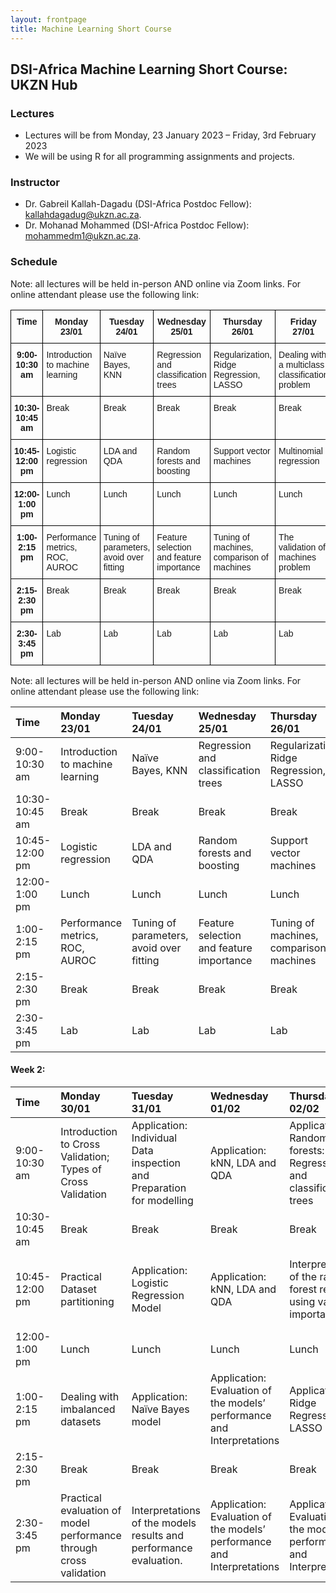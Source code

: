 ```yaml
---
layout: frontpage
title: Machine Learning Short Course
---
```


## DSI-Africa Machine Learning Short Course: UKZN Hub

### Lectures

* Lectures will be from Monday, 23 January 2023 – Friday, 3rd February 2023
* We will be using R for all programming assignments and projects. 

### Instructor
* Dr. Gabreil Kallah-Dagadu (DSI-Africa Postdoc Fellow): <a href="mailto:kallahdagadug@ukzn.ac.za">kallahdagadug@ukzn.ac.za</a>.<br>
* Dr. Mohanad Mohammed (DSI-Africa Postdoc Fellow): <a href="mailto:mohammedm1@ukzn.ac.za">mohammedm1@ukzn.ac.za</a>.<br>

### Schedule

Note: all lectures will be held in-person AND online via Zoom links. For online attendant please use the following link:


<style type="text/css">
.tg  {border-collapse:collapse;border-spacing:0;}
.tg td{border-color:black;border-style:solid;border-width:1px;font-family:Arial, sans-serif;font-size:14px;
  overflow:hidden;padding:10px 5px;word-break:normal;}
.tg th{border-color:black;border-style:solid;border-width:1px;font-family:Arial, sans-serif;font-size:14px;
  font-weight:normal;overflow:hidden;padding:10px 5px;word-break:normal;}
.tg .tg-amwm{font-weight:bold;text-align:center;vertical-align:top}
.tg .tg-0lax{text-align:left;vertical-align:top}
</style>
<table class="tg">
<thead>
  <tr>
    <th class="tg-amwm">Time</th>
    <th class="tg-amwm">Monday 23/01</th>
    <th class="tg-amwm">Tuesday 24/01</th>
    <th class="tg-amwm">Wednesday 25/01</th>
    <th class="tg-amwm">Thursday 26/01</th>
    <th class="tg-amwm">Friday 27/01</th>
  </tr>
</thead>
<tbody>
  <tr>
    <td class="tg-amwm">9:00-10:30 am</td>
    <td class="tg-0lax">Introduction to machine learning</td>
    <td class="tg-0lax">Naïve Bayes, KNN</td>
    <td class="tg-0lax">Regression and classification trees</td>
    <td class="tg-0lax">Regularization, Ridge Regression, LASSO</td>
    <td class="tg-0lax">Dealing with a multiclass classification problem</td>
  </tr>
  <tr>
    <td class="tg-amwm">10:30-10:45 am</td>
    <td class="tg-0lax">Break</td>
    <td class="tg-0lax">Break</td>
    <td class="tg-0lax">Break</td>
    <td class="tg-0lax">Break</td>
    <td class="tg-0lax">Break</td>
  </tr>
  <tr>
    <td class="tg-amwm">10:45-12:00 pm</td>
    <td class="tg-0lax">Logistic regression</td>
    <td class="tg-0lax">LDA and QDA</td>
    <td class="tg-0lax">Random forests and boosting</td>
    <td class="tg-0lax">Support vector machines</td>
    <td class="tg-0lax">Multinomial regression</td>
  </tr>
  <tr>
    <td class="tg-amwm">12:00-1:00 pm</td>
    <td class="tg-0lax">Lunch</td>
    <td class="tg-0lax">Lunch</td>
    <td class="tg-0lax">Lunch</td>
    <td class="tg-0lax">Lunch</td>
    <td class="tg-0lax">Lunch</td>
  </tr>
  <tr>
    <td class="tg-amwm">1:00-2:15 pm</td>
    <td class="tg-0lax">Performance metrics, ROC, AUROC</td>
    <td class="tg-0lax">Tuning of parameters, avoid over fitting</td>
    <td class="tg-0lax">Feature selection and feature importance</td>
    <td class="tg-0lax">Tuning of machines, comparison of machines</td>
    <td class="tg-0lax">The validation of machines problem</td>
  </tr>
  <tr>
    <td class="tg-amwm">2:15-2:30 pm</td>
    <td class="tg-0lax">Break</td>
    <td class="tg-0lax">Break</td>
    <td class="tg-0lax">Break</td>
    <td class="tg-0lax">Break</td>
    <td class="tg-0lax">Break</td>
  </tr>
  <tr>
    <td class="tg-amwm">2:30-3:45 pm</td>
    <td class="tg-0lax">Lab</td>
    <td class="tg-0lax">Lab</td>
    <td class="tg-0lax">Lab</td>
    <td class="tg-0lax">Lab</td>
    <td class="tg-0lax">Lab</td>
  </tr>
</tbody>
</table>


Note: all lectures will be held in-person AND online via Zoom links. For online attendant please use the following link: 




| Time      | Monday 23/01 | Tuesday 24/01  | Wednesday 25/01 | Thursday 26/01 | Friday 27/01 |
| :---     |    :----   |    :--- | :--- | :--- | :--- |
| 9:00-10:30 am | Introduction to machine learning  | Naïve Bayes, KNN | Regression and classification trees | Regularization, Ridge Regression, LASSO | Dealing with a multiclass classification problem |
| 10:30-10:45 am | Break  | Break | Break | Break | Break |
| 10:45-12:00 pm | Logistic regression  | LDA and QDA | Random forests and boosting | Support vector machines | Multinomial regression |
| 12:00-1:00 pm | Lunch | Lunch | Lunch | Lunch | Lunch |
| 1:00-2:15 pm | Performance metrics, ROC, AUROC | Tuning of parameters, avoid over fitting | Feature selection and feature importance | Tuning of machines, comparison of machines | The validation of machines problem |
| 2:15-2:30 pm | Break | Break | Break | Break | Break |
| 2:30-3:45 pm | Lab | Lab | Lab | Lab | Lab |


#### Week 2:

| Time      | Monday 30/01 | Tuesday 31/01  | Wednesday 01/02 | Thursday 02/02 | Friday 03/02 |
| :---     |    :----   |    :--- | :--- | :--- | :--- |
| 9:00-10:30 am | Introduction to Cross Validation; Types of Cross Validation  | Application: Individual Data inspection and Preparation for modelling | Application: kNN, LDA and QDA | Application: Random forests: Regression and classification trees | Report writing based on the cases (Dataset) the participant(s) work on. |
| 10:30-10:45 am | Break  | Break | Break | Break | Break |
| 10:45-12:00 pm | Practical Dataset partitioning  | Application: Logistic Regression Model | Application: kNN, LDA and QDA | Interpretation of the random forest results using variable importance. | Report writing based on the cases (Dataset) the participant |
| 12:00-1:00 pm | Lunch | Lunch | Lunch | Lunch | Lunch |
| 1:00-2:15 pm | Dealing with imbalanced datasets | Application: Naïve Bayes model | Application: Evaluation of the models’ performance and Interpretations | Application: Ridge Regression, LASSO | Report writing based on the cases (Dataset) the participant |
| 2:15-2:30 pm | Break | Break | Break | Break | Break |
| 2:30-3:45 pm | Practical evaluation of model performance through cross validation | Interpretations of the models results and performance evaluation. | Application: Evaluation of the models’ performance and Interpretations | Application: Evaluation of the models’ performance and Interpretations | Course Evaluation and Closing Remarks |
